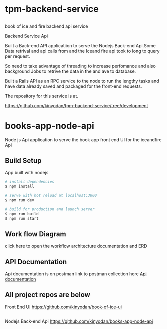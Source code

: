 # tpm-backend-service
##
book of ice and fire backend api service 

Backend Service Api

Built a Back-end API applicatiion to serve the Nodejs Back-end Api.Some Data retrival and api calls from and the Iceand fire api took to long to query per request.

So need to take advantage of threading to increase perfomance and also background Jobs to retrive the data in the and ave to database.

Built a Rails API as an RPC service to the node to run the lengthy tasks and have data already saved and packaged for the front-end requests.

The repository for this service is at.

https://github.com/kinyodan/tpm-backend-service/tree/development
##

# books-app-node-api
Node js Api application to serve  the book app front end UI for the  iceandfire Api   

## Build Setup
App built with nodejs 

```bash
# install dependencies
$ npm install

# serve with hot reload at localhost:3000
$ npm run dev

# build for production and launch server
$ npm run build
$ npm run start 

```
## Work flow Diagram
 click here to open the workflow architecture documentation and ERD 

## API Documentation 
 Api documentation is on postman 
link to postman collection here <a href="https://www.postman.com/lunar-crescent-756083/workspace/my-workspace/request/21024605-98348242-b79d-4993-ba48-f7fe9f2c23b1" >Api documentation </a>

## All project repos are below
 Front End UI 
 https://github.com/kinyodan/book-of-ice-ui
## 

Nodejs Back-end Api https://github.com/kinyodan/books-app-node-api

